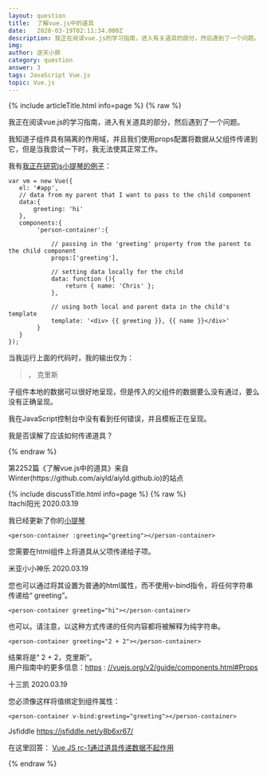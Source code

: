 ```yaml
---
layout: question
title:  了解vue.js中的道具
date:   2020-03-19T02:11:34.000Z
description: 我正在阅读vue.js的学习指南，进入有关道具的部分，然后遇到了一个问题。 我知道子组件具有隔离的作用域，并且我们使用props配置将数据从父组件传递...
img: 
author: 逆天小胖
category: question
answer: 3
tags: JavaScript Vue.js
topic: Vue.js
---
```

<div class="article-root">
  <div class="article">
    {% include articleTitle.html info=page %}
    {% raw %}
    <div class="article-content"><p><font style="vertical-align: inherit;"><font style="vertical-align: inherit;">我正在阅读vue.js的学习指南，进入有关道具的部分，然后遇到了一个问题。 </font></font></p>

<p><font style="vertical-align: inherit;"><font style="vertical-align: inherit;">我知道子组件具有隔离的作用域，并且我们使用props配置将数据从父组件传递到它，但是当我尝试一下时，我无法使其正常工作。 </font></font></p>

<p><font style="vertical-align: inherit;"><font style="vertical-align: inherit;">我有</font></font><a href="http://jsfiddle.net/cschmitz81/k8mu1vhx/"><font style="vertical-align: inherit;"><font style="vertical-align: inherit;">我正在研究js小提琴的例子</font></font></a><font style="vertical-align: inherit;"><font style="vertical-align: inherit;">：</font></font></p>

<pre><code>var vm = new Vue({<font></font>
   el: '#app',<font></font>
   // data from my parent that I want to pass to the child component<font></font>
   data:{<font></font>
       greeting: 'hi'<font></font>
   },<font></font>
   components:{<font></font>
        'person-container':{<font></font>
<font></font>
            // passing in the 'greeting' property from the parent to the child component<font></font>
            props:['greeting'],<font></font>
<font></font>
            // setting data locally for the child<font></font>
            data: function (){<font></font>
                return { name: 'Chris' };<font></font>
            },<font></font>
<font></font>
            // using both local and parent data in the child's template<font></font>
            template: '&lt;div&gt; {{ greeting }}, {{ name }}&lt;/div&gt;'<font></font>
        }<font></font>
   }<font></font>
});<font></font>
</code></pre>

<p><font style="vertical-align: inherit;"><font style="vertical-align: inherit;">当我运行上面的代码时，我的输出仅为：</font></font></p>

<blockquote>
  <p><font style="vertical-align: inherit;"><font style="vertical-align: inherit;">， 克里斯</font></font></p>
</blockquote>

<p><font style="vertical-align: inherit;"><font style="vertical-align: inherit;">子组件本地的数据可以很好地呈现，但是传入的父组件的数据要么没有通过，要么没有正确呈现。</font></font></p>

<p><font style="vertical-align: inherit;"><font style="vertical-align: inherit;">我在JavaScript控制台中没有看到任何错误，并且模板正在呈现。 </font></font></p>

<p><font style="vertical-align: inherit;"><font style="vertical-align: inherit;">我是否误解了应该如何传递道具？</font></font></p></div>
    {% endraw %}
  </div>
  <p class="winter_mark">第2252篇《了解vue.js中的道具》来自Winter(https://github.com/aiyld/aiyld.github.io)的站点</p>
  <div class="discuss-wrapper">
    {% include discussTitle.html info=page %}
    {% raw %}
    <div class="discuss-list">
    <div class="discuss-item">
        <div class="discuss-parent">
          <div class="discuss-meta">
            <span class="discuss-user">Itachi阳光</span>
            <span class="discuss-time">2020.03.19</span>
          </div>
          <div class="discuss-comment"><p><font style="vertical-align: inherit;"><font style="vertical-align: inherit;">我已经更新了你的</font></font><a href="http://jsfiddle.net/krzystof/k8mu1vhx/1/" rel="noreferrer"><font style="vertical-align: inherit;"><font style="vertical-align: inherit;">小提琴</font></font></a> </p>

<pre><code>&lt;person-container :greeting="greeting"&gt;&lt;/person-container&gt;
</code></pre>

<p><font style="vertical-align: inherit;"><font style="vertical-align: inherit;">您需要在html组件上将道具从父项传递给子项。</font></font></p></div>
        </div></div><div class="discuss-item">
        <div class="discuss-parent">
          <div class="discuss-meta">
            <span class="discuss-user">米亚小小神乐</span>
            <span class="discuss-time">2020.03.19</span>
          </div>
          <div class="discuss-comment"><p><font style="vertical-align: inherit;"><font style="vertical-align: inherit;">您也可以通过将其设置为普通的html属性，而不使用v-bind指令，将任何字符串传递给“ greeting”。</font></font></p>

<pre><code>&lt;person-container greeting="hi"&gt;&lt;/person-container&gt;
</code></pre>

<p><font style="vertical-align: inherit;"><font style="vertical-align: inherit;">也可以。</font><font style="vertical-align: inherit;">请注意，以这种方式传递的任何内容都将被解释为纯字符串。</font></font></p>

<pre><code>&lt;person-container greeting="2 + 2"&gt;&lt;/person-container&gt;
</code></pre>

<p><font style="vertical-align: inherit;"><font style="vertical-align: inherit;">结果将是“ 2 + 2，克里斯”。</font></font><br><font style="vertical-align: inherit;"><font style="vertical-align: inherit;">
用户指南中的更多信息：</font><a href="https://vuejs.org/v2/guide/components.html#Props" rel="nofollow noreferrer"><font style="vertical-align: inherit;">https</font></a><font style="vertical-align: inherit;"> : </font></font><a href="https://vuejs.org/v2/guide/components.html#Props" rel="nofollow noreferrer"><font style="vertical-align: inherit;"><font style="vertical-align: inherit;">//vuejs.org/v2/guide/components.html#Props</font></font></a></p></div>
        </div></div><div class="discuss-item">
        <div class="discuss-parent">
          <div class="discuss-meta">
            <span class="discuss-user">十三凯</span>
            <span class="discuss-time">2020.03.19</span>
          </div>
          <div class="discuss-comment"><p><font style="vertical-align: inherit;"><font style="vertical-align: inherit;">您必须像这样将值绑定到组件属性：</font></font></p>

<pre><code>&lt;person-container v-bind:greeting="greeting"&gt;&lt;/person-container&gt;
</code></pre>

<p><font style="vertical-align: inherit;"><font style="vertical-align: inherit;">Jsfiddle
 </font></font><a href="https://jsfiddle.net/y8b6xr67/"><font style="vertical-align: inherit;"><font style="vertical-align: inherit;">https://jsfiddle.net/y8b6xr67/</font></font></a></p>

<p><font style="vertical-align: inherit;"><font style="vertical-align: inherit;">在这里回答：
 </font></font><a href="https://stackoverflow.com/questions/33248390/vue-js-rc-1-passing-data-through-props-not-working"><font style="vertical-align: inherit;"><font style="vertical-align: inherit;">Vue JS rc-1通过道具传递数据不起作用</font></font></a></p></div>
        </div></div>
    </div>
    {% endraw %}
  </div>
<div>
